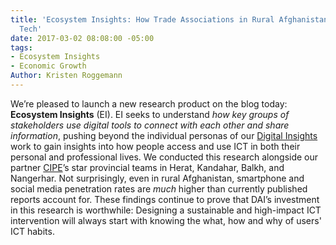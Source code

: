 ```yaml
---
title: 'Ecosystem Insights: How Trade Associations in Rural Afghanistan use Mobile
  Tech'
date: 2017-03-02 08:08:00 -05:00
tags:
- Ecosystem Insights
- Economic Growth
Author: Kristen Roggemann
---
```


We’re pleased to launch a new research product on the blog today: **Ecosystem Insights** (EI). EI seeks to understand *how key groups of stakeholders use digital tools to connect with each other and share information*, pushing beyond the individual personas of our [Digital Insights](https://dai-global-digital.com/tags/?tag=digital-insights) work to gain insights into how people access and use ICT in both their personal and professional lives. We conducted this research alongside our partner [CIPE](http://www.cipe.org/)’s star provincial teams in Herat, Kandahar, Balkh, and Nangerhar. Not surprisingly, even in rural Afghanistan, smartphone and social media penetration rates are *much* higher than currently published reports account for. These findings continue to prove that DAI’s investment in this research is worthwhile: Designing a sustainable and high-impact ICT intervention will always start with knowing the what, how and why of users' ICT habits.

<script id="infogram_0_c52389b1-3821-4909-bcdc-d2f950127e32" title="Ecosystem Insights, Afghanistan" src="//e.infogr.am/js/dist/embed.js?5zI" type="text/javascript"></script>
